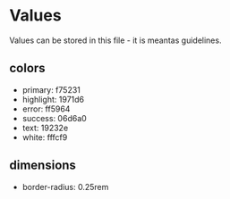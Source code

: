 # Values

Values can be stored in this file - it is meantas guidelines.

## colors

- primary: f75231
- highlight: 1971d6
- error: ff5964
- success: 06d6a0
- text: 19232e
- white: fffcf9

## dimensions

- border-radius: 0.25rem
